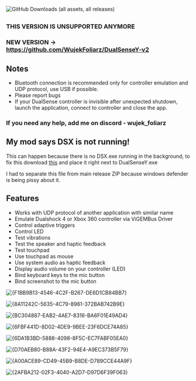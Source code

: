 ![GitHub Downloads (all assets, all releases)](https://img.shields.io/github/downloads/WujekFoliarz/DualSenseY/total)

##
### THIS VERSION IS UNSUPPORTED ANYMORE
### NEW VERSION → https://github.com/WujekFoliarz/DualSenseY-v2 

## Notes
- Bluetooth connection is recommended only for controller emulation and UDP protocol, use USB if possible.
- Please report bugs
- If your DualSense controller is invisible after unexpected shutdown, launch the application, connect to controller and close the app.

### If you need any help, add me on discord - wujek_foliarz

## My mod says DSX is not running!
This can happen because there is no DSX.exe running in the background, to fix this download [this](https://raw.githubusercontent.com/WujekFoliarz/DualSenseY/refs/heads/master/DSX/DSX.exe) and place it right next to DualSenseY.exe

I had to separate this file from main release ZIP because windows defender is being pissy about it.

## Features

- Works with UDP protocol of another application with similar name
- Emulate Dualshock 4 or Xbox 360 controller via ViGEMBus Driver
- Control adaptive triggers
- Control LED
- Test vibrations
- Test the speaker and haptic feedback
- Test touchpad
- Use touchpad as mouse
- Use system audio as haptic feedback
- Display audio volume on your controller (LED)
- Bind keyboard keys to the mic button
- Bind screenshot to the mic button


![{F1BB9B13-4546-4C2F-B267-DE6D1CB84BB7}](https://github.com/user-attachments/assets/79b770cd-65ee-42ea-a493-984c9363e575)

![{8A11242C-5635-4C79-8961-372BAB742B9E}](https://github.com/user-attachments/assets/93aaea5b-1dfd-4276-91c7-ab14df3f2455)

![{BC304887-EAB2-4AE7-8316-BA6F01E49AD4}](https://github.com/user-attachments/assets/e1f56fdd-71ae-4c9d-b9ee-3689cfab5123)

![{6FBF441D-8D02-4DE9-9BEE-23F6DCE74A85}](https://github.com/user-attachments/assets/0de75993-b78d-462c-bf5c-fcd5cb697df6)

![{6DA1B3BD-5888-4098-8F5C-EC7FABF05EA0}](https://github.com/user-attachments/assets/8f745832-6d37-45fc-8efc-17c00d795a75)

![{D70AEB80-B88A-43F2-94E4-A9EC373B5F79}](https://github.com/user-attachments/assets/38831a6d-6933-4abe-bf51-321103e1806e)

![{A00ACE89-CD49-45B9-B8DE-D789CCE44A9F}](https://github.com/user-attachments/assets/01c129e3-d6ff-4718-b424-45d4a96c45fb)

![{2AFBA212-02F3-4040-A2D7-D97D6F39F063}](https://github.com/user-attachments/assets/dba35baa-264e-4df6-a102-b5c052bfadf4)



